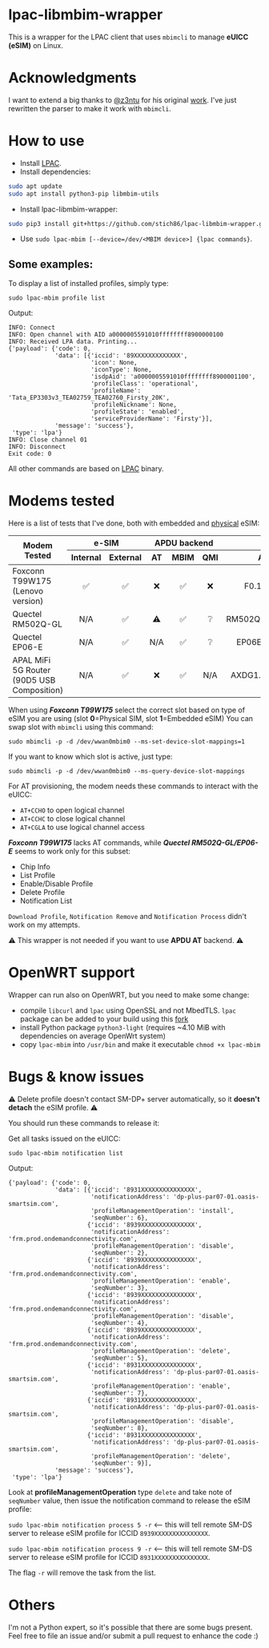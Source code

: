# lpac-libmbim-wrapper
This is a wrapper for the LPAC client that uses `mbimcli` to manage **eUICC (eSIM)** on Linux.

# Acknowledgments
I want to extend a big thanks to [@z3ntu](https://github.com/z3ntu/) for his original [work](https://github.com/z3ntu/lpac-libqmi-wrapper). I've just rewritten the parser to make it work with `mbimcli`.

# How to use
- Install [LPAC](https://github.com/estkme-group/lpac).
- Install dependencies:
```bash
sudo apt update
sudo apt install python3-pip libmbim-utils
```
- Install lpac-libmbim-wrapper:
```bash
sudo pip3 install git+https://github.com/stich86/lpac-libmbim-wrapper.git
```
- Use `sudo lpac-mbim [--device=/dev/<MBIM device>] {lpac commands}`.

## Some examples:

To display a list of installed profiles, simply type:

`sudo lpac-mbim profile list`

Output:

```
INFO: Connect
INFO: Open channel with AID a0000005591010ffffffff8900000100
INFO: Received LPA data. Printing...
{'payload': {'code': 0,
             'data': [{'iccid': '89XXXXXXXXXXXXX',
                       'icon': None,
                       'iconType': None,
                       'isdpAid': 'a0000005591010ffffffff8900001100',
                       'profileClass': 'operational',
                       'profileName': 'Tata_EP3303v3_TEA02759_TEA02760_Firsty_20K',
                       'profileNickname': None,
                       'profileState': 'enabled',
                       'serviceProviderName': 'Firsty'}],
             'message': 'success'},
 'type': 'lpa'}
INFO: Close channel 01
INFO: Disconnect
Exit code: 0
```

All other commands are based on [LPAC](https://github.com/estkme-group/lpac?tab=readme-ov-file#usage) binary. 

# Modems tested

Here is a list of tests that I've done, both with embedded and [physical](https://www.lenovo.com/it/it/p/accessories-and-software/mobile-broadband/4g-lte/4xc1l91362) eSIM:

<table>
  <thead>
    <tr>
      <th rowspan=2>Modem Tested</th>
      <th colspan=2>e-SIM</th>
      <th colspan=3>APDU backend</th>
      <th colspan=3>Firmware</th>
    </tr>
    <tr>
      <th>Internal</th>
      <th>External</th>
      <th>AT</th>
      <th>MBIM</th>
      <th>QMI</th>
      <th>ATI Output</th>
    </tr>
  </thead>
  <tbody>
    <tr>
      <td>Foxconn T99W175 (Lenovo version)</td>
      <td align="center">✅</td>
      <td align="center">✅</td>
      <td align="center">❌</td>
      <td align="center">✅</td>
      <td align="center">❌</td>
      <td align="center">F0.1.0.0.9.VF.008</td>
    </tr>
    <tr>
      <td>Quectel RM502Q-GL</td>
      <td align="center">N/A</td>
      <td align="center">✅</td>
      <td align="center">⚠️</td>
      <td align="center">✅</td>
      <td align="center">❔</td>
      <td align="center">RM502QGLAAR11A02M4G</td>
    </tr>
    <tr>
      <td>Quectel EP06-E</td>
      <td align="center">N/A</td>
      <td align="center">✅</td>
      <td align="center">N/A</td>
      <td align="center">✅</td>
      <td align="center">❔</td>
      <td align="center">EP06ELAR04A05M4G</td>
    </tr>
    <tr>
      <td>APAL MiFi 5G Router (90D5 USB Composition)</td>
      <td align="center">N/A</td>
      <td align="center">✅</td>
      <td align="center">❌</td>
      <td align="center">✅</td>
      <td align="center">N/A</td>
      <td align="center">AXDG1.20.00_181_0R00</td>     
    </tr>    
  </tbody>
</table>

When using ***Foxconn T99W175*** select the correct slot based on type of eSIM you are using (slot **0**=Physical SIM, slot **1**=Embedded eSIM)
You can swap slot with `mbimcli` using this command:

`sudo mbimcli -p -d /dev/wwan0mbim0 --ms-set-device-slot-mappings=1`

If you want to know which slot is active, just type:

`sudo mbimcli -p -d /dev/wwan0mbim0 --ms-query-device-slot-mappings`

For AT provisioning, the modem needs these commands to interact with the eUICC:

- `AT+CCHO` to open logical channel
- `AT+CCHC` to close logical channel 
- `AT+CGLA` to use logical channel access

***Foxconn T99W175*** lacks AT commands, while ***Quectel RM502Q-GL/EP06-E*** seems to work only for this subset:
- Chip Info
- List Profile
- Enable/Disable Profile
- Delete Profile
- Notification List

`Download Profile`, `Notification Remove` and `Notification Process` didn't work on my attempts.

⚠️ This wrapper is not needed if you want to use **APDU AT** backend. ⚠️

# OpenWRT support

Wrapper can run also on OpenWRT, but you need to make some change:

- compile `libcurl` and `lpac` using OpenSSL and not MbedTLS. `lpac` package can be added to your build using this [fork](https://github.com/stich86/lpac-on-openwrt)
- install Python package `python3-light` (requires ~4.10 MiB with dependencies on average OpenWrt system)
- copy `lpac-mbim` into `/usr/bin` and make it executable `chmod +x lpac-mbim`

# Bugs & know issues

⚠️ Delete profile doesn't contact SM-DP+ server automatically, so it **doesn't detach** the eSIM profile. ⚠️ 

You should run these commands to release it: 

Get all tasks issued on the eUICC:

`sudo lpac-mbim notification list`

Output:

```
{'payload': {'code': 0,
             'data': [{'iccid': '8931XXXXXXXXXXXXXXX',
                       'notificationAddress': 'dp-plus-par07-01.oasis-smartsim.com',
                       'profileManagementOperation': 'install',
                       'seqNumber': 6},
                      {'iccid': '8939XXXXXXXXXXXXXXX',
                       'notificationAddress': 'frm.prod.ondemandconnectivity.com',
                       'profileManagementOperation': 'disable',
                       'seqNumber': 2},
                      {'iccid': '8939XXXXXXXXXXXXXXX',
                       'notificationAddress': 'frm.prod.ondemandconnectivity.com',
                       'profileManagementOperation': 'enable',
                       'seqNumber': 3},
                      {'iccid': '8939XXXXXXXXXXXXXXX',
                       'notificationAddress': 'frm.prod.ondemandconnectivity.com',
                       'profileManagementOperation': 'disable',
                       'seqNumber': 4},
                      {'iccid': '8939XXXXXXXXXXXXXXX',
                       'notificationAddress': 'frm.prod.ondemandconnectivity.com',
                       'profileManagementOperation': 'delete',
                       'seqNumber': 5},
                      {'iccid': '8931XXXXXXXXXXXXXXX',
                       'notificationAddress': 'dp-plus-par07-01.oasis-smartsim.com',
                       'profileManagementOperation': 'enable',
                       'seqNumber': 7},
                      {'iccid': '8931XXXXXXXXXXXXXXX',
                       'notificationAddress': 'dp-plus-par07-01.oasis-smartsim.com',
                       'profileManagementOperation': 'disable',
                       'seqNumber': 8},
                      {'iccid': '8931XXXXXXXXXXXXXXX',
                       'notificationAddress': 'dp-plus-par07-01.oasis-smartsim.com',
                       'profileManagementOperation': 'delete',
                       'seqNumber': 9}],
             'message': 'success'},
 'type': 'lpa'}
```

Look at **profileManagementOperation** type `delete` and take note of `seqNumber` value, then issue the notification command to release the eSIM profile:

`sudo lpac-mbim notification process 5 -r` <-- this will tell remote SM-DS server to release eSIM profile for ICCID `8939XXXXXXXXXXXXXXX`.

`sudo lpac-mbim notification process 9 -r` <-- this will tell remote SM-DS server to release eSIM profile for ICCID `8931XXXXXXXXXXXXXXX`.

The flag `-r` will remove the task from the list.

# Others

I'm not a Python expert, so it's possible that there are some bugs present. Feel free to file an issue and/or submit a pull request to enhance the code :)

